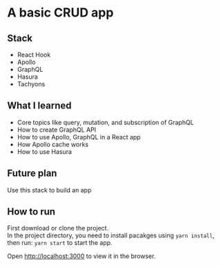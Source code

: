 # A basic CRUD app

## Stack
  * React Hook
  * Apollo
  * GraphQL
  * Hasura
  * Tachyons
 

## What I learned
  * Core topics like query, mutation, and subscription of GraphQL
  * How to create GraphQL API
  * How to use Apollo, GraphQL in a React app
  * How Apollo cache works
  * How to use Hasura
 
## Future plan
  Use this stack to build an app

## How to run
First download or clone the project. <br/> 
In the project directory, you need to install pacakges using `yarn install`, 
then run: `yarn start` to start the app.

Open [http://localhost:3000](http://localhost:3000) to view it in the browser.
